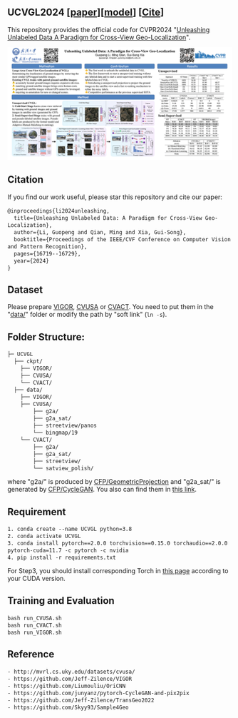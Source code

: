 ## UCVGL2024 [[paper](https://arxiv.org/abs/2403.14198)][[model](https://pan.baidu.com/s/1xH8XRzwch9hTgq5LiUxlBw?pwd=c9sh)] [[Cite](#citation)]

This repository provides the official code for CVPR2024 "[Unleashing Unlabeled Data A Paradigm for Cross-View Geo-Localization](https://arxiv.org/abs/2403.14198)".

<img src="Overview.png"/>

## Citation
If you find our work useful, please star this repository and cite our paper:
```
@inproceedings{li2024unleashing,
  title={Unleashing Unlabeled Data: A Paradigm for Cross-View Geo-Localization},
  author={Li, Guopeng and Qian, Ming and Xia, Gui-Song},
  booktitle={Proceedings of the IEEE/CVF Conference on Computer Vision and Pattern Recognition},
  pages={16719--16729},
  year={2024}
}
```

## Dataset
Please prepare [VIGOR](https://github.com/Jeff-Zilence/VIGOR), [CVUSA](http://mvrl.cs.uky.edu/datasets/cvusa/) or [CVACT](https://github.com/Liumouliu/OriCNN). You need to put them in the "[data/](data/)" folder or modify the path by "soft link" (```ln -s```).

## Folder Structure:

```
├─ UCVGL
  ├── ckpt/
    ├── VIGOR/ 
    ├── CVUSA/	
    └── CVACT/
  ├── data/
    ├── VIGOR/ 
    ├── CVUSA/	
        ├── g2a/
        ├── g2a_sat/	
        ├── streetview/panos
        └── bingmap/19
    └── CVACT/
        ├── g2a/
        ├── g2a_sat/	
        ├── streetview/
        └── satview_polish/
```
where "g2a/" is produced by [CFP/GeometricProjection](CFP/GeometricProjection) and "g2a_sat/" is generated by [CFP/CycleGAN](CFP/CycleGAN). You also can find them in [this link](https://pan.baidu.com/s/1PSRBpEBb6mew71IptHDrsA?pwd=6mwe).
## Requirement
```
1. conda create --name UCVGL python=3.8
2. conda activate UCVGL
3. conda install pytorch==2.0.0 torchvision==0.15.0 torchaudio==2.0.0 pytorch-cuda=11.7 -c pytorch -c nvidia
4. pip install -r requirements.txt
```
For Step3, you should install corresponding Torch in [this page](https://pytorch.org/get-started/previous-versions/) according to your CUDA version.
	
## Training and Evaluation
    bash run_CVUSA.sh
    bash run_CVACT.sh
    bash run_VIGOR.sh

## Reference
    - http://mvrl.cs.uky.edu/datasets/cvusa/
    - https://github.com/Jeff-Zilence/VIGOR
    - https://github.com/Liumouliu/OriCNN
    - https://github.com/junyanz/pytorch-CycleGAN-and-pix2pix
    - https://github.com/Jeff-Zilence/TransGeo2022
    - https://github.com/Skyy93/Sample4Geo
